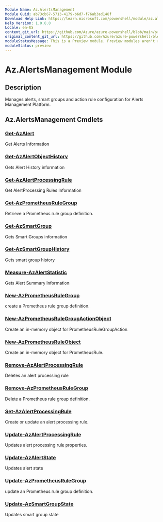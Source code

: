 ```yaml
---
Module Name: Az.AlertsManagement
Module Guid: ab73cb67-5713-4179-b6d7-f76ab3ad148f
Download Help Link: https://learn.microsoft.com/powershell/module/az.alertsmanagement
Help Version: 1.0.0.0
Locale: en-US
content_git_url: https://github.com/Azure/azure-powershell/blob/main/src/AlertsManagement/AlertsManagement/help/Az.AlertsManagement.md
original_content_git_url: https://github.com/Azure/azure-powershell/blob/main/src/AlertsManagement/AlertsManagement/help/Az.AlertsManagement.md
moduleStatusMessage: This is a Preview module. Preview modules aren't recommended for use in production environments. For more information, see https://aka.ms/azps-refstatus.
moduleStatus: preview
---
```


# Az.AlertsManagement Module
## Description
Manages alerts, smart groups and action rule configuration for Alerts Management Platform.

## Az.AlertsManagement Cmdlets
### [Get-AzAlert](Get-AzAlert.md)
Get Alerts Information

### [Get-AzAlertObjectHistory](Get-AzAlertObjectHistory.md)
Gets Alert History information

### [Get-AzAlertProcessingRule](Get-AzAlertProcessingRule.md)
Get AlertProcessing Rules Information

### [Get-AzPrometheusRuleGroup](Get-AzPrometheusRuleGroup.md)
Retrieve a Prometheus rule group definition.

### [Get-AzSmartGroup](Get-AzSmartGroup.md)
Gets Smart Groups information

### [Get-AzSmartGroupHistory](Get-AzSmartGroupHistory.md)
Gets smart group history

### [Measure-AzAlertStatistic](Measure-AzAlertStatistic.md)
Gets Alert Summary Information

### [New-AzPrometheusRuleGroup](New-AzPrometheusRuleGroup.md)
create a Prometheus rule group definition.

### [New-AzPrometheusRuleGroupActionObject](New-AzPrometheusRuleGroupActionObject.md)
Create an in-memory object for PrometheusRuleGroupAction.

### [New-AzPrometheusRuleObject](New-AzPrometheusRuleObject.md)
Create an in-memory object for PrometheusRule.

### [Remove-AzAlertProcessingRule](Remove-AzAlertProcessingRule.md)
Deletes an alert processing rule

### [Remove-AzPrometheusRuleGroup](Remove-AzPrometheusRuleGroup.md)
Delete a Prometheus rule group definition.

### [Set-AzAlertProcessingRule](Set-AzAlertProcessingRule.md)
Create or update an alert processing rule.

### [Update-AzAlertProcessingRule](Update-AzAlertProcessingRule.md)
Updates alert processing rule properties. 

### [Update-AzAlertState](Update-AzAlertState.md)
Updates alert state

### [Update-AzPrometheusRuleGroup](Update-AzPrometheusRuleGroup.md)
update an Prometheus rule group definition.

### [Update-AzSmartGroupState](Update-AzSmartGroupState.md)
Updates smart group state

